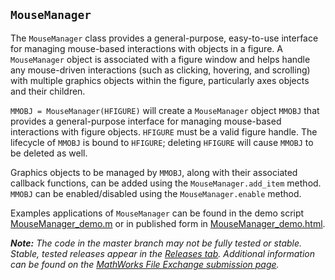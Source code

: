 ## `MouseManager` ##

The `MouseManager` class provides a general-purpose, easy-to-use interface for managing mouse-based interactions with objects in a figure. A `MouseManager` object is associated with a figure window and helps handle any mouse-driven interactions (such as clicking, hovering, and scrolling) with multiple graphics objects within the figure, particularly axes objects and their children.

`MMOBJ = MouseManager(HFIGURE)` will create a `MouseManager` object `MMOBJ` that provides a general-purpose interface for managing mouse-based interactions with figure objects. `HFIGURE` must be a valid figure handle. The lifecycle of `MMOBJ` is bound to `HFIGURE`; deleting `HFIGURE` will cause `MMOBJ` to be deleted as well.

Graphics objects to be managed by `MMOBJ`, along with their associated callback functions, can be added using the `MouseManager.add_item` method. `MMOBJ` can be enabled/disabled using the `MouseManager.enable` method.

Examples applications of `MouseManager` can be found in the demo script [MouseManager_demo.m](https://github.com/kpeaton/MouseManager/blob/master/MouseManager_demo.m) or in published form in [MouseManager_demo.html](https://github.com/kpeaton/MouseManager/blob/master/html/MouseManager_demo.html).

***Note:** The code in the master branch may not be fully tested or stable. Stable, tested releases appear in the [Releases tab](https://github.com/kpeaton/MouseManager/releases). Additional information can be found on the [MathWorks File Exchange submission page](https://www.mathworks.com/matlabcentral/fileexchange/61975-mousemanager).*
